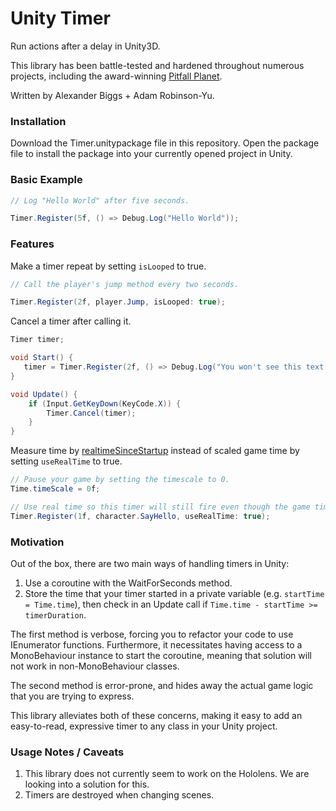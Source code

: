 # Unity Timer

Run actions after a delay in Unity3D.

This library has been battle-tested and hardened throughout numerous projects, including the award-winning [Pitfall Planet](http://pitfallplanet.com/).

Written by Alexander Biggs + Adam Robinson-Yu.

### Installation

Download the Timer.unitypackage file in this repository. Open the package file to install the package into your currently opened project in Unity.

### Basic Example

```c#
// Log "Hello World" after five seconds.

Timer.Register(5f, () => Debug.Log("Hello World"));
```

### Features

Make a timer repeat by setting `isLooped` to true.

```c#
// Call the player's jump method every two seconds.

Timer.Register(2f, player.Jump, isLooped: true);
```

Cancel a timer after calling it.

```c#
Timer timer;

void Start() {
   timer = Timer.Register(2f, () => Debug.Log("You won't see this text if you press X."));
}

void Update() {
    if (Input.GetKeyDown(KeyCode.X)) {
        Timer.Cancel(timer);
    }
}
```

Measure time by [realtimeSinceStartup](http://docs.unity3d.com/ScriptReference/Time-realtimeSinceStartup.html) instead of scaled game time by setting `useRealTime` to true.

```c#
// Pause your game by setting the timescale to 0.
Time.timeScale = 0f;

// Use real time so this timer will still fire even though the game time isn't progressing.
Timer.Register(1f, character.SayHello, useRealTime: true);
```

### Motivation

Out of the box, there are two main ways of handling timers in Unity:

1. Use a coroutine with the WaitForSeconds method.
2. Store the time that your timer started in a private variable (e.g. `startTime = Time.time`), then check in an Update call if `Time.time - startTime >= timerDuration`.

The first method is verbose, forcing you to refactor your code to use IEnumerator functions. Furthermore, it necessitates having access to a MonoBehaviour instance to start the coroutine, meaning that solution will not work in non-MonoBehaviour classes.

The second method is error-prone, and hides away the actual game logic that you are trying to express.

This library alleviates both of these concerns, making it easy to add an easy-to-read, expressive timer to any class in your Unity project.

### Usage Notes / Caveats

1. This library does not currently seem to work on the Hololens. We are looking into a solution for this.
2. Timers are destroyed when changing scenes.
